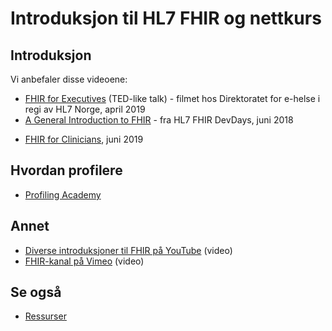# Introduksjon til HL7 FHIR og nettkurs

## Introduksjon

Vi anbefaler disse videoene:

* [FHIR for Executives](https://vimeo.com/112905640) (TED-like talk) - filmet hos Direktoratet for e-helse i regi av HL7 Norge, april 2019
* [A General Introduction to FHIR](https://www.youtube.com/watch?v=Px3564G-vw4) - fra HL7 FHIR DevDays, juni 2018
<!--- * [Introduction to FHIR](https://vimeo.com/199173771) (general IT audience), juni 2016 --->
* [FHIR for Clinicians](https://www.youtube.com/watch?v=IYMWRLEwJws), juni 2019

## Hvordan profilere

* [Profiling Academy](https://simplifier.net/guide/profilingacademy/modules)

## Annet

* [Diverse introduksjoner til FHIR på YouTube](https://www.youtube.com/results?search_query=fhir+introduction) (video)
* [FHIR-kanal på Vimeo](https://vimeo.com/channels/hl7fhir) (video)

## Se også

* [Ressurser](resources.md)
